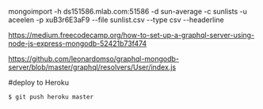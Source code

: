 mongoimport -h ds151586.mlab.com:51586 -d sun-average -c sunlists -u aceelen -p xuB3r6E3aF9 --file sunlist.csv --type csv --headerline

 https://medium.freecodecamp.org/how-to-set-up-a-graphql-server-using-node-js-express-mongodb-52421b73f474

 https://github.com/leonardomso/graphql-mongodb-server/blob/master/graphql/resolvers/User/index.js
 
 #deploy to Heroku
 ```
 $ git push heroku master
 ```